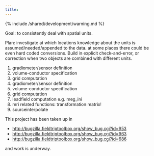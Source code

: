 ```yaml
---
title:
---
```


{% include /shared/development/warning.md %}

Goal: to consistently deal with spatial units.

Plan: investigate at which locations knowledge about the units is assumed/needed/appended to the data. at some places there could be even hard coded conversions. Build in explicit check-and-error, or correction when two objects are combined with different units.

1.  gradiometer/sensor definition
2.  volume-conductor specification
3.  grid computation
4.  gradiometer/sensor definition
5.  volume-conductor specification
6.  grid computation
7.  leadfield computation e.g. meg_ini
8.  mri related functions: transformation matrix!
9.  sourceinterpolate

This project has been taken up in

- <http://bugzilla.fieldtriptoolbox.org/show_bug.cgi?id=953>
- <http://bugzilla.fieldtriptoolbox.org/show_bug.cgi?id=963>
- <http://bugzilla.fieldtriptoolbox.org/show_bug.cgi?id=686>

and work is underway.
